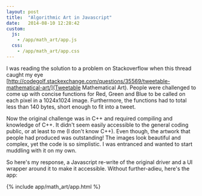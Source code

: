 ```yaml
---
layout: post
title:  "Algorithmic Art in Javascript"
date:   2014-08-10 12:28:42
custom:
  js:
    - /app/math_art/app.js
  css:
    - /app/math_art/app.css
---
```


I was reading the solution to a problem on Stackoverflow when this thread caught my eye [http://codegolf.stackexchange.com/questions/35569/tweetable-mathematical-art/](Tweetable Mathematical Art). People were challenged to come up with concise functions for Red, Green and Blue to be called on each pixel in a 1024x1024 image. Furthermore, the functions had to total less than 140 bytes, short enough to fit into a tweet.<!--break-->

Now the original challenge was in C++ and required compiling and knowledge of C++. It didn't seem easily accessible to the general coding public, or at least to me (I don't know C++). Even though, the artwork that people had produced was outstanding! The images look beautiful and complex, yet the code is so simplistic. I was entranced and wanted to start muddling with it on my own.

So here's my response, a Javascript re-write of the original driver and a UI wrapper around it to make it accessible. Without further-adieu, here's the app:

{% include app/math_art/app.html %}

[Tweetable Mathematical Art]: http://codegolf.stackexchange.com/questions/35569/tweetable-mathematical-art/
